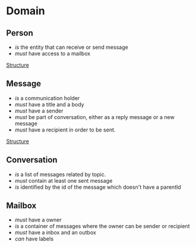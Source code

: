 Domain
======

Person
------
- *is* the entity that can receive or send message
- *must* have access to a mailbox

[Structure](./person.md)

Message
-------
- *is* a communication holder 
- *must* have a title and a body
- *must* have a sender
- *must* be part of conversation, either as a reply message or a new message
- *must* have a recipient in order to be sent.

[Structure](./message.md)

Conversation
------------
- *is* a list of messages related by topic.
- *must* contain at least one sent message
- *is* identified by the id of the message which doesn't have a parentId 

Mailbox
-------
- *must* have a owner
- *is* a container of messages where the owner can be sender or recipient
- *must* have a inbox and an outbox
- *can* have labels





